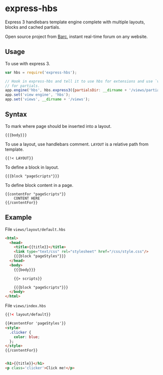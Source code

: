 # express-hbs

Express 3 handlebars template engine complete with multiple layouts, blocks and cached partials.

Open source project from [Barc](http://barc.com), instant real-time forum on any website.

## Usage

To use with express 3.

```javascript
var hbs = require('express-hbs');

// Hook in express-hbs and tell it to use hbs for extensions and use `views/partials`
// for partials.
app.engine('hbs', hbs.express3({partialsDir: __dirname + '/views/partials'}));
app.set('view engine', 'hbs');
app.set('views', __dirname + '/views');
```

## Syntax

To mark where page should be inserted into a layout.

    {{{body}}}

To use a layout, use handlebars comment. `LAYOUT` is a relative path from template.

    {{!< LAYOUT}}

To define a block in layout.

    {{{block "pageScripts"}}}

To define block content in a page.

    {{contentFor "pageScripts"}}
        CONTENT HERE
    {{/contentFor}}


## Example


File `views/layout/default.hbs`

```html
<html>
  <head>
    <title>{{title}}</title>
    <link type="text/css" rel="stylesheet" href="/css/style.css"/>
    {{{block "pageStyles"}}}
  </head>
  <body>
    {{{body}}}

    {{> scripts}}

    {{{block "pageScripts"}}}
  </body>
</html>
```


File `views/index.hbs`

```html
{{!< layout/default}}

{{#contentFor 'pageStyles'}}
<style>
  .clicker {
    color: blue;
  };
</style>
{{/contentFor}}


<h1>{{title}}</h1>
<p class='clicker'>Click me!</p>
```
